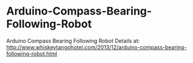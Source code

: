 # Arduino-Compass-Bearing-Following-Robot
Arduino Compass Bearing Following Robot
Details at:
http://www.whiskeytangohotel.com/2013/12/arduino-compass-bearing-following-robot.html
